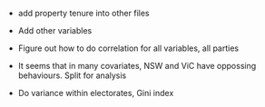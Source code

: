 * add property tenure into other files
* Add other variables
* Figure out how to do correlation for all variables, all parties

* It seems that in many covariates, NSW and ViC have oppossing behaviours. Split for analysis

* Do variance within electorates, Gini index
